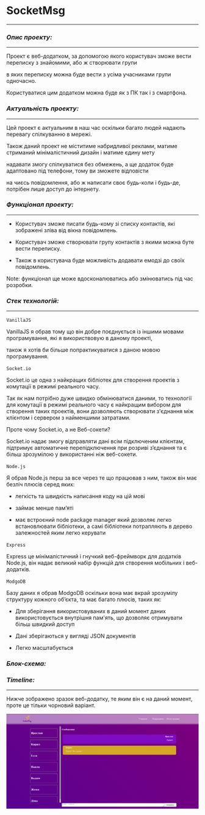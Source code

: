# SocketMsg
----
### ***Опис проекту:***
----

Проект є веб-додатком, за допомогою якого користувач зможе вести переписку з знайомими, або ж створювати групи

в яких переписку можна буде вести з усіма учасниками групи одночасно.

Користуватися цим додатком можна буде як з ПК так і з смартфона.

### ***Актуальність проекту:***
----

Цей проект є актуальним в наш час оскільки багато людей надають перевагу спілкуванню в мережі.

Також даний проект не міститиме набридливої реклами, матиме стриманий мінімалістичний дизайн і матиме єдину мету

надавати змогу спілкуватися без обмежень, а ще додаток буде адаптовано під телефони, тому ви зможете відповісти 

на чиєсь повідомлення, або ж написати своє будь-коли і будь-де, потрібен лише доступ до інтернету.

### ***Функціонал проекту:***
----

* Користувач зможе писати будь-кому зі списку контактів, які зображені зліва від вікна повідомлень.

* Користувач зможе створювати групу контактів з якими можна буте вести переписку.

* Також в користувача буде можливість додавати емодзі до своїх повідомлень.

Note: функціонал ще може вдосконалюватись або змінюватись під час розробки.

### ***Стек технологій:***
---
`VanillaJS`

VanillaJS я обрав тому що він добре поєднується із іншими мовами програмування, які я використвовую в даному проекті,

також я хотів би більше попрактикуватися з даною мовою програмування.

`Socket.io`

Socket.io це одна з найкращих бібліотек для створення проектів з комутації в режимі реального часу.

Так як нам потрібно дуже швидко обмінюватися даними, то технології для комутації в режимі реального часу є найкращим вибором для створення таких проектів, вони дозволяють створювати з'єднання між клієнтом і сервером з найменшими затратами.

Проте чому Socket.io, а не Веб-сокети?

Socket.io надає змогу відправляти дані всім підключеним клієнтам, підтримує автоматичне перепідключення при розриві зʼєднання та є більш зрозумілою у використанні ніж веб-сокети.
    
`Node.js`

Я обрав Node.js перш за все через те що працював з ним, також він має безліч плюсів серед яких:

* легкість та швидкість написання коду на цій мові

* займає менше памʼяті

* має встроєний node package manager який дозволяє легко встановлювати бібліотеки, а самі бібліотеки потрапляють в дерево залежностей яким легко керувати

`Express`

Express це мінімалістичний і гнучкий веб-фреймворк для додатків Node.js, він надає великий набір функцій для створення мобільних і веб-додатків.
    
`ModgoDB`

Базу даних я обрав ModgoDB оскільки вона має вкрай зрозумілу структуру кожного обʼєкта, та має багато плюсів, таких як:

* Для зберігання використовуваних в даний момент даних використовується внутрішня пам'ять, що дозволяє отримувати більш швидкий доступ

* Дані зберігаються у вигляді JSON документів

* Легко масштабується
   
### ***Блок-схема:***

### ***Timeline:***
    
---
Нижче зображено зразок веб-додатку, те яким він є на даний момент, проте це тільки чорновий варіант.

![](https://github.com/littleproger/Socket.IO-JS/blob/main/img/socket.png "screnshoot")
